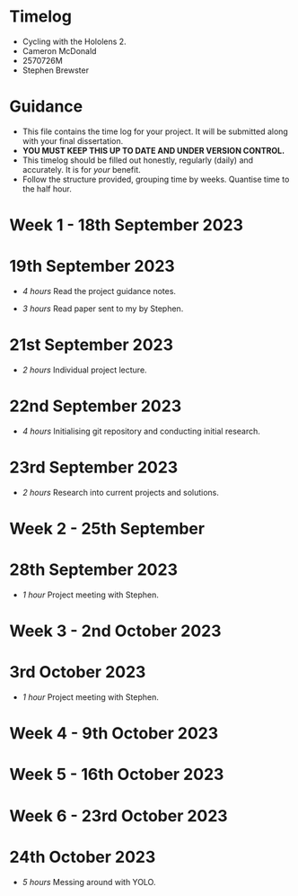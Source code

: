 # Timelog

* Cycling with the Hololens 2.
* Cameron McDonald
* 2570726M
* Stephen Brewster

# Guidance

* This file contains the time log for your project. It will be submitted along with your final dissertation.
* **YOU MUST KEEP THIS UP TO DATE AND UNDER VERSION CONTROL.**
* This timelog should be filled out honestly, regularly (daily) and accurately. It is for *your* benefit.
* Follow the structure provided, grouping time by weeks.  Quantise time to the half hour.

# Week 1 - 18th September 2023

# 19th September 2023

* *4 hours* Read the project guidance notes.

* *3 hours* Read paper sent to my by Stephen.

# 21st September 2023

* *2 hours* Individual project lecture.

# 22nd September 2023

* *4 hours* Initialising git repository and conducting initial research.

# 23rd September 2023

* *2 hours* Research into current projects and solutions.

# Week 2 - 25th September

# 28th September 2023

* *1 hour* Project meeting with Stephen.

# Week 3 - 2nd October 2023

# 3rd October 2023

* *1 hour* Project meeting with Stephen.

# Week 4 - 9th October 2023

# Week 5 - 16th October 2023

# Week 6 - 23rd October 2023

# 24th October 2023

* *5 hours* Messing around with YOLO.
